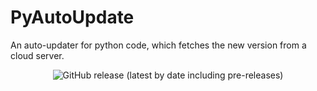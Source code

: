 <h1>PyAutoUpdate</h1>
<p>An auto-updater for python code, which fetches the new version from a cloud server.</p>
<center><img alt="GitHub release (latest by date including pre-releases)" src="https://img.shields.io/github/v/release/DD2476/PyAutoUpdate?include_prereleases"></center>
